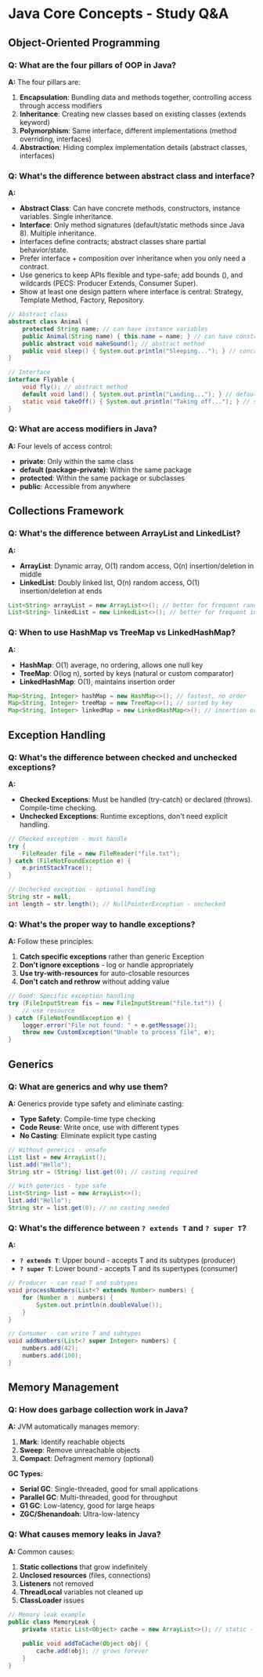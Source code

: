 # Java Core Concepts - Study Q&A

## Object-Oriented Programming

### Q: What are the four pillars of OOP in Java?
**A:** The four pillars are:
1. **Encapsulation**: Bundling data and methods together, controlling access through access modifiers
2. **Inheritance**: Creating new classes based on existing classes (extends keyword)
3. **Polymorphism**: Same interface, different implementations (method overriding, interfaces)
4. **Abstraction**: Hiding complex implementation details (abstract classes, interfaces)

### Q: What's the difference between abstract class and interface?
**A:** 
- **Abstract Class**: Can have concrete methods, constructors, instance variables. Single inheritance.
- **Interface**: Only method signatures (default/static methods since Java 8). Multiple inheritance.
- Interfaces define contracts; abstract classes share partial behavior/state.
- Prefer interface + composition over inheritance when you only need a contract.
- Use generics to keep APIs flexible and type-safe; add bounds (<T extends Number>), and wildcards (PECS: Producer Extends, Consumer Super).
- Show at least one design pattern where interface is central: Strategy, Template Method, Factory, Repository.

```java
// Abstract class
abstract class Animal {
    protected String name; // can have instance variables
    public Animal(String name) { this.name = name; } // can have constructor
    public abstract void makeSound(); // abstract method
    public void sleep() { System.out.println("Sleeping..."); } // concrete method
}

// Interface
interface Flyable {
    void fly(); // abstract method
    default void land() { System.out.println("Landing..."); } // default method (Java 8+)
    static void takeOff() { System.out.println("Taking off..."); } // static method (Java 8+)
}
```

### Q: What are access modifiers in Java?
**A:** Four levels of access control:
- **private**: Only within the same class
- **default (package-private)**: Within the same package
- **protected**: Within the same package or subclasses
- **public**: Accessible from anywhere

## Collections Framework

### Q: What's the difference between ArrayList and LinkedList?
**A:**
- **ArrayList**: Dynamic array, O(1) random access, O(n) insertion/deletion in middle
- **LinkedList**: Doubly linked list, O(n) random access, O(1) insertion/deletion at ends

```java
List<String> arrayList = new ArrayList<>(); // better for frequent random access
List<String> linkedList = new LinkedList<>(); // better for frequent insertions/deletions
```

### Q: When to use HashMap vs TreeMap vs LinkedHashMap?
**A:**
- **HashMap**: O(1) average, no ordering, allows one null key
- **TreeMap**: O(log n), sorted by keys (natural or custom comparator)
- **LinkedHashMap**: O(1), maintains insertion order

```java
Map<String, Integer> hashMap = new HashMap<>(); // fastest, no order
Map<String, Integer> treeMap = new TreeMap<>(); // sorted by key
Map<String, Integer> linkedMap = new LinkedHashMap<>(); // insertion order
```

## Exception Handling

### Q: What's the difference between checked and unchecked exceptions?
**A:**
- **Checked Exceptions**: Must be handled (try-catch) or declared (throws). Compile-time checking.
- **Unchecked Exceptions**: Runtime exceptions, don't need explicit handling.

```java
// Checked exception - must handle
try {
    FileReader file = new FileReader("file.txt");
} catch (FileNotFoundException e) {
    e.printStackTrace();
}

// Unchecked exception - optional handling
String str = null;
int length = str.length(); // NullPointerException - unchecked
```

### Q: What's the proper way to handle exceptions?
**A:** Follow these principles:
1. **Catch specific exceptions** rather than generic Exception
2. **Don't ignore exceptions** - log or handle appropriately
3. **Use try-with-resources** for auto-closable resources
4. **Don't catch and rethrow** without adding value

```java
// Good: Specific exception handling
try (FileInputStream fis = new FileInputStream("file.txt")) {
    // use resource
} catch (FileNotFoundException e) {
    logger.error("File not found: " + e.getMessage());
    throw new CustomException("Unable to process file", e);
}
```

## Generics

### Q: What are generics and why use them?
**A:** Generics provide type safety and eliminate casting:
- **Type Safety**: Compile-time type checking
- **Code Reuse**: Write once, use with different types
- **No Casting**: Eliminate explicit type casting

```java
// Without generics - unsafe
List list = new ArrayList();
list.add("Hello");
String str = (String) list.get(0); // casting required

// With generics - type safe
List<String> list = new ArrayList<>();
list.add("Hello");
String str = list.get(0); // no casting needed
```

### Q: What's the difference between `? extends T` and `? super T`?
**A:**
- **`? extends T`**: Upper bound - accepts T and its subtypes (producer)
- **`? super T`**: Lower bound - accepts T and its supertypes (consumer)

```java
// Producer - can read T and subtypes
void processNumbers(List<? extends Number> numbers) {
    for (Number n : numbers) {
        System.out.println(n.doubleValue());
    }
}

// Consumer - can write T and subtypes
void addNumbers(List<? super Integer> numbers) {
    numbers.add(42);
    numbers.add(100);
}
```

## Memory Management

### Q: How does garbage collection work in Java?
**A:** JVM automatically manages memory:
1. **Mark**: Identify reachable objects
2. **Sweep**: Remove unreachable objects
3. **Compact**: Defragment memory (optional)

**GC Types:**
- **Serial GC**: Single-threaded, good for small applications
- **Parallel GC**: Multi-threaded, good for throughput
- **G1 GC**: Low-latency, good for large heaps
- **ZGC/Shenandoah**: Ultra-low-latency

### Q: What causes memory leaks in Java?
**A:** Common causes:
1. **Static collections** that grow indefinitely
2. **Unclosed resources** (files, connections)
3. **Listeners** not removed
4. **ThreadLocal** variables not cleaned up
5. **ClassLoader** issues

```java
// Memory leak example
public class MemoryLeak {
    private static List<Object> cache = new ArrayList<>(); // static - never cleared
    
    public void addToCache(Object obj) {
        cache.add(obj); // grows forever
    }
}
```
